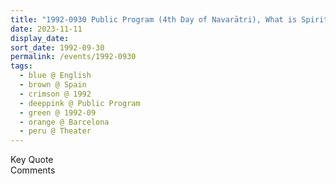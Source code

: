 ```yaml
---
title: "1992-0930 Public Program (4th Day of Navarātri), What is Spirit, Theater, Barcelona, Spain"
date: 2023-11-11
display_date: 
sort_date: 1992-09-30
permalink: /events/1992-0930
tags:
  - blue @ English
  - brown @ Spain
  - crimson @ 1992
  - deeppink @ Public Program
  - green @ 1992-09
  - orange @ Barcelona
  - peru @ Theater
---
```


<wave-list>
  <list-title color="green" width="75">Key Quote</list-title>
  <list-item color="BlanchedAlmond"  width="200"></list-item>
  <list-item color="Lavender"></list-item>
  <list-item color="BlanchedAlmond"></list-item>
</wave-list>

<br>

<wave-list>
  <list-title color="green" width="75">Comments</list-title>
  <list-item color="BlanchedAlmond"  width="200"></list-item>
  <list-item color="Lavender"></list-item>
  <list-item color="BlanchedAlmond"></list-item>
</wave-list>